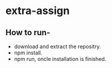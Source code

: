 # extra-assign

## How to run-
- download and extract the repositry.
- npm install.
- npm run, oncle installation is finished.
